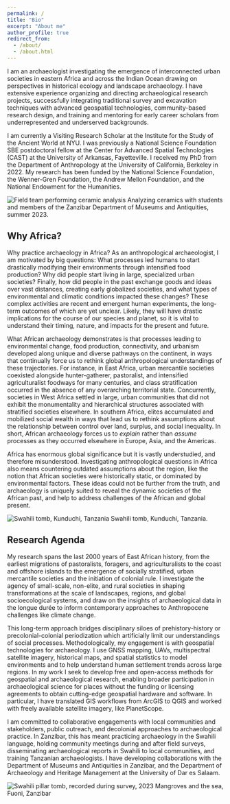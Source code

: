 ```yaml
---
permalink: /
title: "Bio"
excerpt: "About me"
author_profile: true
redirect_from: 
  - /about/
  - /about.html
---
```


I am an archaeologist investigating the emergence of interconnected urban societies in eastern Africa and across the Indian Ocean drawing on perspectives in historical ecology and landscape archaeology. I have extensive experience organizing and directing archaeological research projects, successfully integrating traditional survey and excavation techniques with advanced geospatial technologies, community-based research design, and training and mentoring for early career scholars from underrepresented and underserved backgrounds.

I am currently a Visiting Research Scholar at the Institute for the Study of the Ancient World at NYU. I was previously a National Science Foundation SBE postdoctoral fellow at the Center for Advanced Spatial Technologies (CAST) at the University of Arkansas, Fayetteville. I received my PhD from the Department of Anthropology at the University of California, Berkeley in 2022. My research has been funded by the National Science Foundation, the Wenner-Gren Foundation, the Andrew Mellon Foundation, and the National Endowment for the Humanities.

![Field team performing ceramic analysis](DSC_7859.JPG)
Analyzing ceramics with students and members of the Zanzibar Department of Museums and Antiquities, summer 2023.

## Why Africa?
Why practice archaeology in Africa? As an anthropological archaeologist, I am motivated by big questions: What processes led humans to start drastically modifying their environments through intensified food production? Why did people start living in large, specialized urban societies? Finally, how did people in the past exchange goods and ideas over vast distances, creating early globalized societies, and what types of environmental and climatic conditions impacted these changes? These complex activities are recent and emergent human experiments, the long-term outcomes of which are yet unclear. Likely, they will have drastic implications for the course of our species and planet, so it is vital to understand their timing, nature, and impacts for the present and future.

What African archaeology demonstrates is that processes leading to environmental change, food production, connectivity, and urbanism developed along unique and diverse pathways on the continent, in ways that continually force us to rethink global anthropological understandings of these trajectories. For instance, in East Africa, urban mercantile societies coexisted alongside hunter-gatherer, pastoralist, and intensified agriculturalist foodways for many centuries, and class stratification occurred in the absence of any overarching territorial state. Concurrently, societies in West Africa settled in large, urban communities that did not exhibit the monumentality and hierarchical structures associated with stratified societies elsewhere. In southern Africa, elites accumulated and mobilized social wealth in ways that lead us to rethink assumptions about the relationship between control over land, surplus, and social inequality. In short, African archaeology forces us to *explain* rather than *assume* processes as they occurred elsewhere in Europe, Asia, and the Americas.

Africa has enormous global significance but it is vastly understudied, and therefore misunderstood. Investigating anthropological questions in Africa also means countering outdated assumptions about the region, like the notion that African societies were historically static, or dominated by environmental factors. These ideas could not be further from the truth, and archaeology is uniquely suited to reveal the dynamic societies of the African past, and help to address challenges of the African and global present.

![Swahili tomb, Kunduchi, Tanzania](DSC_0095.JPG)
Swahili tomb, Kunduchi, Tanzania.

## Research Agenda 
My research spans the last 2000 years of East African history, from the earliest migrations of pastoralists, foragers, and agriculturalists to the coast and offshore islands to the emergence of socially stratified, urban mercantile societies and the initiation of colonial rule. I investigate the agency of small-scale, non-elite, and rural societies in shaping transformations at the scale of landscapes, regions, and global socioecological systems, and draw on the insights of archaeological data in the longue durée to inform contemporary approaches to Anthropocene challenges like climate change. 

This long-term approach bridges disciplinary siloes of prehistory-history or precolonial-colonial periodization which artificially limit our understandings of social processes. Methodologically, my engagement is with geospatial technologies for archaeology. I use GNSS mapping, UAVs, multispectral satellite imagery, historical maps, and spatial statistics to model environments and to help understand human settlement trends across large regions. In my work I seek to develop free and open-access methods for geospatial and archaeological research, enabling broader participation in archaeological science for places without the funding or licensing agreements to obtain cutting-edge geospatial hardware and software. In particular, I have translated GIS workflows from ArcGIS to QGIS and worked with freely available satellite imagery, like PlanetScope.

I am committed to collaborative engagements with local communities and stakeholders, public outreach, and decolonial approaches to archaeological practice. In Zanzibar, this has meant practicing archaeology in the Swahili language, holding community meetings during and after field surveys, disseminating archaeological reports in Swahili to local communities, and training Tanzanian archaeologists. I have developing collaborations with the Department of Museums and Antiquities in Zanzibar, and the Department of Archaeology and Heritage Management at the University of Dar es Salaam.

![Swahili pillar tomb, recorded during survey, 2023](DSC_0156.JPG)
Mangroves and the sea, Fuoni, Zanzibar

